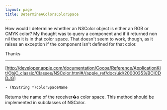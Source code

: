 ```yaml
---
layout: page
title: DetermineAColorsColorSpace
---
```



How would I determine whether an NSColor object is either an RGB or CMYK color?  My thought was to query a component and if it returned non nil then it is in that color space.  That doesn't seem to work, though, as it raises an exception if the component isn't defined for that color.

Thanks

----

[http://developer.apple.com/documentation/Cocoa/Reference/ApplicationKit/ObjC_classic/Classes/NSColor.html#//apple_ref/doc/uid/20000353/BCICDDJG]

    - (NSString *)colorSpaceName

Returns the name of the receiver�s color space. This method should be implemented in subclasses of NSColor.

